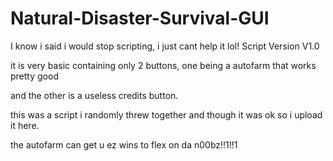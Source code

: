 # Natural-Disaster-Survival-GUI
I know i said i would stop scripting, i just cant help it lol! Script Version V1.0

it is very basic containing only 2 buttons, one being a autofarm that works pretty good

and the other is a useless credits button.

this was a script i randomly threw together and though it was ok so i upload it here.

the autofarm can get u ez wins to flex on da n00bz!!1!!1
